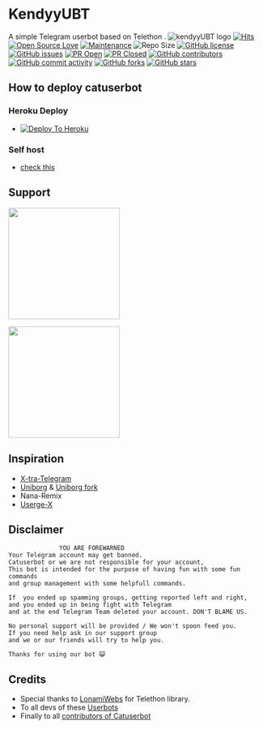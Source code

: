 # KendyyUBT
A simple Telegram userbot based on Telethon .
![kendyyUBT logo](.)
[![Hits](https://hits.seeyoufarm.com/api/count/incr/badge.svg?url=https%3A%2F%2Fgithub.com%2Fsandy1709%2Fcatuserbot&count_bg=%2379C83D&title_bg=%23555555&icon=&icon_color=%23E7E7E7&title=hits&edge_flat=false)](https://github.com/Mhdkendyy/kendyyUBT)
[![Open Source Love](https://badges.frapsoft.com/os/v2/open-source.png?v=103)](https://github.com/ellerbrock/open-source-badges/)
[![Maintenance](https://img.shields.io/badge/Maintained%3F-yes-green?&style=flat-square)](https://GitHub.com/Mhdkendyy/kendyyUBT/graphs/commit-activity) 
![Repo Size](https://img.shields.io/github/repo-size/Mhdkendyy/kendyyUBT?&style=flat-square&logo=github)
[![GitHub license](https://img.shields.io/github/license/Mhdkendyy/kendyyUBT?&style=flat-square&logo=github)](https://github.com/Mhdkendyy/kendyyUBT/blob/master/LICENSE)
[![GitHub issues](https://img.shields.io/github/issues/Mhdkendyy/kendyyUBT?&style=flat-square&logo=github)](https://github.com/Mhdkendyy/kendyyUBT/issues)
[![PR Open](https://img.shields.io/github/issues-pr/Mhdkendyy/kendyyUBT?&style=flat-square&logo=github)](https://github.com/Mhdkendyy/kendyyUBT/pulls)
[![PR Closed](https://img.shields.io/github/issues-pr-closed/Mhdkendyy/kendyyUBT?&style=flat-square&logo=github)](https://github.com/Mhdkendyy/kendyyUBT/pulls?q=is:closed)
[![GitHub contributors](https://img.shields.io/github/contributors/Mhdkendyy/kendyyUBT?&style=flat-square&logo=github)](https://GitHub.com/Mhdkendyy/kendyyUBT/graphs/contributors/)
[![GitHub commit activity](https://img.shields.io/github/commit-activity/m/Mhdkendyy/kendyyUBT?&style=flat-square&logo=github)](https://github.com/Mhdkendyy/kendyyUBT/graphs/commit-activity)
[![GitHub forks](https://img.shields.io/github/forks/Mhdkendyy/kendyyUBT?&style=flat-square&logo=github)](https://github.com/Mhdkendyy/kendyyUBT/fork)
[![GitHub stars](https://img.shields.io/github/stars/Mhdkendyy/kendyyUBT?&style=flat-square&logo=github)](https://github.com/Mhdkendyy/kendyyUBT/stargazers)



## How to deploy catuserbot
### Heroku Deploy
  - [![Deploy To Heroku](https://www.herokucdn.com/deploy/button.svg)](https://github.com/Mhdkendyy/nekopack)

### Self host
  - [check this](https://kendyyUBT.gitbook.io/kendyyUBT/tutorial/self-host)
  
## Support
   <a href="https://t.me/catuserbot17"><img src="https://img.shields.io/badge/Channel%20Support%3F-yes-green?&style=flat-square?&logo=telegram" width=220px></a></p>
   <a href="https://t.me/catuserbot_support"><img src="https://img.shields.io/badge/Group%20Support%3F-yes-green?&style=flat-square?&logo=telegram" width=220px></a></p>
   
## Inspiration
   - [X-tra-Telegram](https://github.com/Dark-Princ3/X-tra-Telegram)
   - [Uniborg](https://github.com/SpEcHiDe/UniBorg) & [Uniborg fork](https://github.com/ravana69/PornHub)
   - Nana-Remix
   - [Userge-X](https://github.com/code-rgb/USERGE-X/)
   
## Disclaimer

```
              YOU ARE FOREWARNED
Your Telegram account may get banned.   
Catuserbot or we are not responsible for your account, 
This bot is intended for the purpose of having fun with some fun commands 
and group management with some helpfull commands.

If  you ended up spamming groups, getting reported left and right, 
and you ended up in being fight with Telegram 
and at the end Telegram Team deleted your account. DON'T BLAME US.

No personal support will be provided / We won't spoon feed you. 
If you need help ask in our support group 
and we or our friends will try to help you.

Thanks for using our bot 😺
```

## Credits
   - Special thanks to [LonamiWebs](https://github.com/LonamiWebs/Telethon/) for Telethon library.
   - To all devs of these [Userbots](https://github.com/Mhdkendyy/kendyyUBT/tree/bugs#inspiration)
   - Finally to all [contributors of Catuserbot](https://github.com/Mhdkendyy/kendyyUBT/graphs/contributors)
